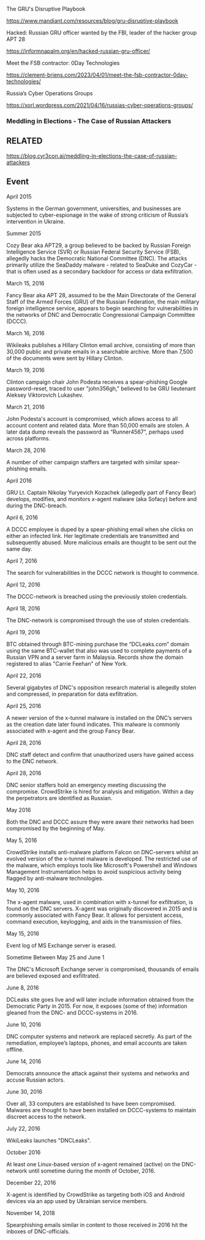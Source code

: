 The GRU's Disruptive Playbook

https://www.mandiant.com/resources/blog/gru-disruptive-playbook

Hacked: Russian GRU officer wanted by the FBI, leader of the hacker group APT 28

https://informnapalm.org/en/hacked-russian-gru-officer/

Meet the FSB contractor: 0Day Technologies

https://clement-briens.com/2023/04/01/meet-the-fsb-contractor-0day-technologies/

Russia’s Cyber Operations Groups

https://xorl.wordpress.com/2021/04/16/russias-cyber-operations-groups/

### Meddling in Elections - The Case of Russian Attackers

## RELATED
https://blog.cyr3con.ai/meddling-in-elections-the-case-of-russian-attackers

## Event

April 2015

Systems in the German government, universities, and businesses are subjected to cyber-espionage in the wake of strong criticism of Russia’s intervention in Ukraine.

Summer 2015

Cozy Bear aka APT29, a group believed to be backed by Russian Foreign Intelligence Service (SVR) or Russian Federal Security Service (FSB), allegedly hacks the Democratic National Committee (DNC). The attacks primarily utilize the SeaDaddy malware - related to SeaDuke and CozyCar - that is often used as a secondary backdoor for access or data exfiltration.

March 15, 2016

Fancy Bear aka APT 28, assumed to be the Main Directorate of the General Staff of the Armed Forces (GRU) of the Russian Federation, the main military foreign intelligence service, appears to begin searching for vulnerabilities in the networks of DNC and Democratic Congressional Campaign Committee (DCCC).

March 16, 2016

Wikileaks publishes a Hillary Clinton email archive, consisting of more than 30,000 public and private emails in a searchable archive. More than 7,500 of the documents were sent by Hillary Clinton.

March 19, 2016

Clinton campaign chair John Podesta receives a spear-phishing Google password-reset, traced to user "john356gh," believed to be GRU lieutenant Aleksey Viktorovich Lukashev.

March 21, 2016

John Podesta's account is compromised, which allows access to all account content and related data. More than 50,000 emails are stolen. A later data dump reveals the password as “Runner4567", perhaps used across platforms.

March 28, 2016

A number of other campaign staffers are targeted with similar spear-phishing emails.

April 2016

GRU Lt. Captain Nikolay Yuryevich Kozachek (allegedly part of Fancy Bear) develops, modifies, and monitors x-agent malware (aka Sofacy) before and during the DNC-breach.

April 6, 2016

A DCCC employee is duped by a spear-phishing email when she clicks on either an infected link. Her legitimate credentials are transmitted and subsequently abused. More malicious emails are thought to be sent out the same day.

April 7, 2016

The search for vulnerabilities in the DCCC network is thought to commence.

April 12, 2016

The DCCC-network is breached using the previously stolen credentials.

April 18, 2016

The DNC-network is compromised through the use of stolen credentials.

April 19, 2016

BTC obtained through BTC-mining purchase the “DCLeaks.com” domain using the same BTC-wallet that also was used to complete payments of a Russian VPN and a server farm in Malaysia. Records show the domain registered to alias "Carrie Feehan" of New York.

April 22, 2016

Several gigabytes of DNC's opposition research material is allegedly stolen and compressed, in preparation for data exfiltration.

April 25, 2016

A newer version of the x-tunnel malware is installed on the DNC’s servers as the creation date later found indicates. This malware is commonly associated with x-agent and the group Fancy Bear.

April 28, 2016

DNC staff detect and confirm that unauthorized users have gained access to the DNC network.

April 28, 2016

DNC senior staffers hold an emergency meeting discussing the  compromise. CrowdStrike is hired for analysis and mitigation. Within a day the perpetrators are identified as Russian.

May 2016

Both the DNC and DCCC assure they were aware their networks had been compromised by the beginning of May.

May 5, 2016

CrowdStrike installs anti-malware platform Falcon on DNC-servers whilst an evolved version of the x-tunnel malware is developed. The restricted use of the malware, which employs tools like Microsoft's Powershell and Windows Management Instrumentation helps to avoid suspicious activity being flagged by anti-malware technologies.

May 10, 2016

The x-agent malware, used in combination with x-tunnel for exfiltration, is found on the DNC servers. X-agent was originally discovered in 2015 and is commonly associated with Fancy Bear. It allows for persistent access, command execution, keylogging, and aids in the transmission of files.

May 15, 2016

Event log of MS Exchange server is erased.

Sometime Between May 25 and June 1

The DNC's Microsoft Exchange server is compromised, thousands of emails are believed exposed and exfiltrated.

June 8, 2016

DCLeaks site goes live and will later include information obtained from the Democratic Party in 2015. For now, it exposes (some of the) information gleaned from the DNC- and DCCC-systems in 2016.

June 10, 2016

DNC computer systems and network are replaced secretly. As part of the remediation, employee’s laptops, phones, and email accounts are taken offline.

June 14, 2016

Democrats announce the attack against their systems and networks and accuse Russian actors.

June 30, 2016

Over all, 33 computers are established to have been compromised. Malwares are thought to have been installed on DCCC-systems to maintain discreet access to the network.

July 22, 2016

WikiLeaks launches "DNCLeaks".

October 2016

At least one Linux-based version of x-agent remained (active) on the DNC-network until sometime during the month of October, 2016.

December 22, 2016

X-agent is identified by CrowdStrike as targeting both iOS and Android devices via an app used by Ukrainian service members.

November 14, 2018

Spearphishing emails similar in content to those received in 2016 hit the inboxes of DNC-officials.
